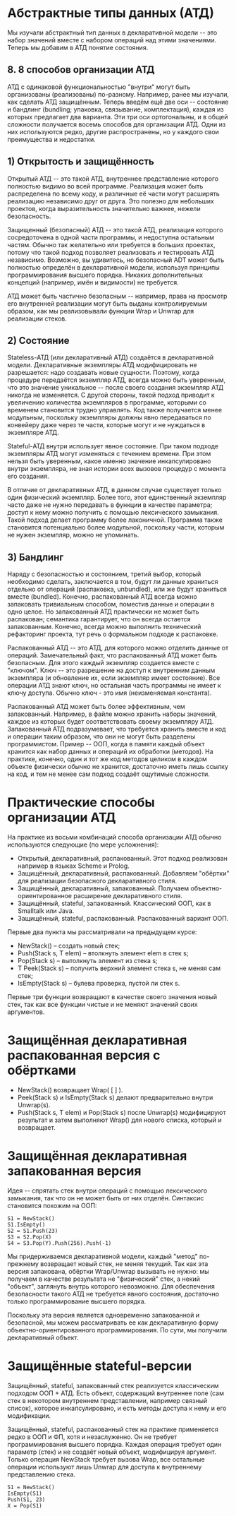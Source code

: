 # Абстрактные типы данных (АТД)
Мы изучали абстрактный тип данных в декларативной модели -- это набор значений вместе с набором операций над этими значениями. Теперь мы добавим в АТД понятие состояния.

## 8. 8 способов организации АТД
АТД с одинаковой функциональностью "внутри" могут быть организованы (реализованы) по-разному. Например, ранее мы изучали, как сделать АТД защищённым. Теперь введём ещё две оси -- состояние и бандлинг (bundling; упаковка, связывание, комплектация), каждая из которых предлагает два варианта. Эти три оси ортогональны, и в общей сложности получается восемь способов для организации АТД. Одни из них используются редко, другие распространены, но у каждого свои преимущества и недостатки.

## 1) Открытость и защищённость
Открытый АТД -- это такой АТД, внутреннее представление которого полностью видимо во всей программе. Реализация может быть распределена по всему коду, и различные её части могут расширять реализацию независимо друг от друга. Это полезно для небольших проектов, когда выразительность значительно важнее, нежели безопасность.

Защищенный (безопасный) АТД -- это такой АТД, реализация которого сосредоточена в одной части программы, и недоступна остальным частям. Обычно так желательно или требуется в больших проектах, потому что такой подход позволяет реализовать и тестировать АТД независимо. Возможно, вы удивитесь, но безопасный ADT может быть полностью определён в декларативной модели, используя принципы программирования высшего порядка. Никаких дополнительных концепций (например, имён и видимости) не требуется.

АТД может быть частично безопасным -- например, права на просмотр его внутренней реализации могут быть выданы контролируемым образом, как мы реализовывали функции Wrap и Unwrap для реализации стеков.

## 2) Состояние
Stateless-АТД (или декларативный АТД) создаётся в декларативной модели. Декларативные экземпляры АТД модифицировать не разрешается: надо создавать новые сущности. Поэтому, когда процедуре передаётся экземпляр АТД, всегда можно быть уверенным, что это значение уникальное -- после своего создания экземпляр АТД никогда не изменяется. С другой стороны, такой подход приводит к увеличению количества экземпляров в программе, которыми со временем становится трудно управлять. Код также получается менее модульным, поскольку экземпляры должны явно передаваться по конвейеру даже через те части, которые могут и не нуждаться в экземпляре АТД.

Stateful-АТД внутри использует явное состояние. При таком подходе экземпляры АТД могут изменяться с течением времени. При этом нельзя быть уверенным, какое именно значение инкапсулировано внутри экземпляра, не зная истории всех вызовов процедур с момента его создания.

В отличие от декларативных АТД, в данном случае существует только один физический экземпляр. Более того, этот единственный экземпляр часто даже не нужно передавать в функции в качестве параметра; доступ к нему можно получить с помощью лексического замыкания. Такой подход делает программу более лаконичной. Программа также становится потенциально более модульной, поскольку части, которым не нужен экземпляр, можно не упоминать.

## 3) Бандлинг

Наряду с безопасностью и состоянием, третий выбор, который необходимо сделать, заключается в том, будут ли данные храниться отдельно от операций (распаковка, unbundled), или же будут храниться вместе (bundled). Конечно, распакованный АТД всегда можно запаковать тривиальным способом, поместив данные и операции в одно целое. Но запакованный АТД практически не может быть распакован; семантика гарантирует, что он всегда остается запакованным. Конечно, всегда можно выполнить технический рефакторинг проекта, тут речь о формальном подходе к распаковке.

Распакованный АТД -- это АТД, для которого можно отделить данные от операций. Замечательный факт, что распакованный АТД может быть безопасным. Для этого каждый экземпляр создается вместе с "ключом". Ключ -- это разрешение на доступ к внутренним данным экземпляра (и обновление их, если экземпляр имеет состояние). Все операции АТД знают ключ, но остальная часть программы не имеет к ключу доступа. Обычно ключ - это имя (неизменяемая константа).

Распакованный АТД может быть более эффективным, чем запакованный. Например, в файле можно хранить наборы значений, каждое из которых будет соответствовать своему экземпляру АТД. Запакованный АТД подразумевает, что требуется хранить вместе и код и операции таким образом, что они не могут быть разделены программистом. Пример -- ООП, когда в памяти каждый объект хранится как набор данных и операций их обработки (методов). На практике, конечно, один и тот же код методов целиком в каждом объекте физически обычно не хранится, достаточно иметь лишь ссылку на код, и тем не менее сам подход создаёт ощутимые сложности.


# Практические способы организации АТД
На практике из восьми комбинаций способа организации АТД обычно используются следующие (по мере усложнения):

- Открытый, декларативный, распакованный. Этот подход реализован например в языках Scheme и Prolog.
- Защищённый, декларативный, распакованный. Добавляем "обёртки" для реализации безопасного декларативного стиля.
- Защищённый, декларативный, запакованный. Получаем объектно-ориентированное расширение декларативного стиля.
- Защищённый, stateful, запакованный. Классический ООП, как в Smalltalk или Java.
- Защищённый, stateful, распакованный. Распакованный вариант ООП.

Первые два пункта мы рассматривали на предыдущем курсе:
- NewStack() – создать новый стек;
- Push(Stack s, T elem) – втолкнуть элемент elem в стек s;
- Pop(Stack s) – вытолкнуть элемент из стека s;
- T Peek(Stack s) – получить верхний элемент стека s, не меняя сам стек;
- IsEmpty(Stack s) – булева проверка, пустой ли стек s.

Первые три функции возвращают в качестве своего значения новый стек, так как все функции чистые и не меняют значений своих аргументов.

# Защищённая декларативная распакованная версия с обёртками
- NewStack() возвращает Wrap( [ ] ).
- Peek(Stack s) и IsEmpty(Stack s) делают предварительно внутри Unwrap(s).
- Push(Stack s, T elem) и Pop(Stack s) после Unwrap(s) модифицируют результат и затем выполняют Wrap() для нового списка, который и возвращает.

# Защищённая декларативная запакованная версия
Идея -- спрятать стек внутри операций с помощью лексического замыкания, так что он не может быть от них отделён. Синтаксис становится похожим на ООП:

```
S1 = NewStack()
S1.IsEmpty()
S2 = S1.Push(23)
S3 = S2.Pop(X)
S4 = S3.Pop(Y).Push(256).Push(-1)
```
Мы придерживаемся декларативной модели, каждый "метод" по-прежнему возвращает новый стек, не меняя текущий. Так как эта версия запакована, обёртки Wrap/Unwrap вызывать не нужно: мы получаем в качестве результата не "физический" стек, а некий "объект", заглянуть внутрь которого невозможно. Для обеспечения безопасности такого АТД не требуется явного состояния, достаточно только программирование высшего порядка.

Поскольку эта версия является одновременно запакованной и безопасной, мы можем рассматривать ее как декларативную форму объектно-ориентированного программирования. По сути, мы получили декларативный объект.

# Защищённые stateful-версии
Защищённый, stateful, запакованный стек реализуется классическим подходом ООП + АТД. Есть объект, содержащий внутреннее поле (сам стек в некотором внутреннем представлении, например связный список), которое инкапсулировано, и есть методы доступа к нему и его модификации.

Защищённый, stateful, распакованный стек на практике применяется редко в ООП и ФП, хотя и незаслуженно. Он не требует программирования высшего порядка. Каждая операция требует один параметр (стек) и не создаёт новый объект, модифицируя аргумент. Только операция NewStack требует вызова Wrap, все остальные операции используют лишь Unwrap для доступа к внутреннему представлению стека.

```
S1 = NewStack()
IsEmpty(S1)
Push(S1, 23)
X = Pop(S1)
```